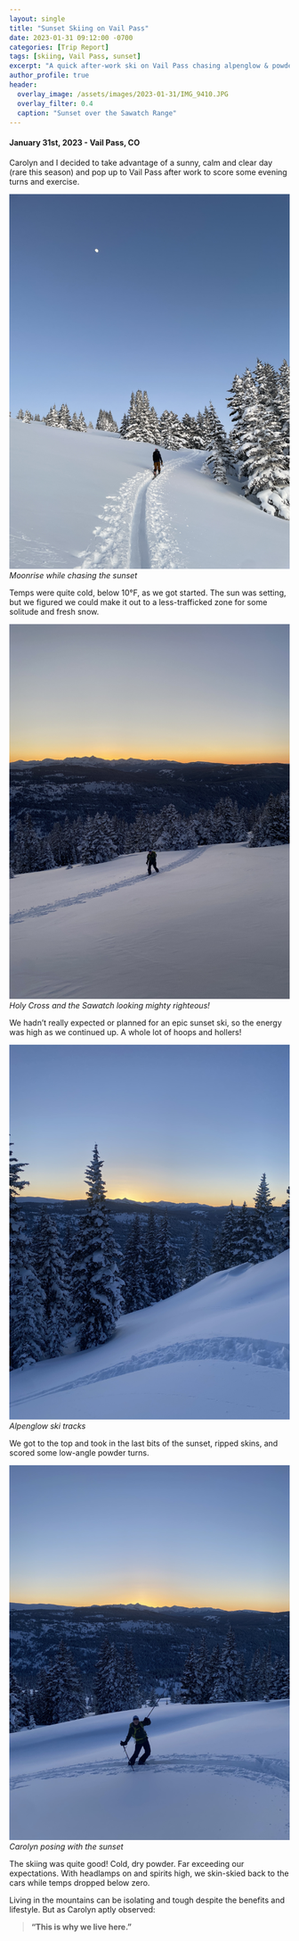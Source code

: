 ```yaml
---
layout: single
title: "Sunset Skiing on Vail Pass"
date: 2023-01-31 09:12:00 -0700
categories: [Trip Report]
tags: [skiing, Vail Pass, sunset]
excerpt: "A quick after-work ski on Vail Pass chasing alpenglow & powder"
author_profile: true
header:
  overlay_image: /assets/images/2023-01-31/IMG_9410.JPG
  overlay_filter: 0.4
  caption: "Sunset over the Sawatch Range"
---
```


#### January 31st, 2023 - Vail Pass, CO

Carolyn and I decided to take advantage of a sunny, calm and clear day (rare this season) and pop up to Vail Pass after work to score some evening turns and exercise.

![](/assets/images/2023-01-31/IMG_9408.JPG)
*Moonrise while chasing the sunset*

Temps were quite cold, below 10°F, as we got started. The sun was setting, but we figured we could make it out to a less-trafficked zone for some solitude and fresh snow.

![](/assets/images/2023-01-31/IMG_1652.jpg)
*Holy Cross and the Sawatch looking mighty righteous!*

We hadn’t really expected or planned for an epic sunset ski, so the energy was high as we continued up. A whole lot of hoops and hollers!

![](/assets/images/2023-01-31/IMG_1646.jpg)
*Alpenglow ski tracks*

We got to the top and took in the last bits of the sunset, ripped skins, and scored some low-angle powder turns.

![](/assets/images/2023-01-31/IMG_1650.jpg)
*Carolyn posing with the sunset*

The skiing was quite good! Cold, dry powder. Far exceeding our expectations. With headlamps on and spirits high, we skin-skied back to the cars while temps dropped below zero.

Living in the mountains can be isolating and tough despite the benefits and lifestyle. But as Carolyn aptly observed:  
> **“This is why we live here.”**
